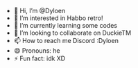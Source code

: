 - 👋 Hi, I’m @Dyloen
- 👀 I’m interested in Habbo retro!
- 🌱 I’m currently learning some codes 
- 💞️ I’m looking to collaborate on DuckieTM
- 📫 How to reach me Discord :Dyloen
- 😄 Pronouns: he
- ⚡ Fun fact: idk XD

<!---
Dyloen/Dyloen is a ✨ special ✨ repository because its `README.md` (this file) appears on your GitHub profile.
You can click the Preview link to take a look at your changes.
--->
